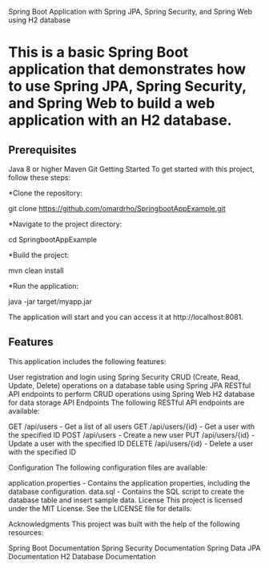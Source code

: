 Spring Boot Application with Spring JPA, Spring Security, and Spring Web using H2 database
# This is a basic Spring Boot application that demonstrates how to use Spring JPA, Spring Security, and Spring Web to build a web application with an H2 database.

## Prerequisites
Java 8 or higher
Maven
Git
Getting Started
To get started with this project, follow these steps:

*Clone the repository:


git clone https://github.com/omardrho/SpringbootAppExample.git


*Navigate to the project directory:


cd SpringbootAppExample


*Build the project:


mvn clean install


*Run the application:


java -jar target/myapp.jar


The application will start and you can access it at http://localhost:8081.
## Features
This application includes the following features:

User registration and login using Spring Security
CRUD (Create, Read, Update, Delete) operations on a database table using Spring JPA
RESTful API endpoints to perform CRUD operations using Spring Web
H2 database for data storage
API Endpoints
The following RESTful API endpoints are available:

GET /api/users - Get a list of all users
GET /api/users/{id} - Get a user with the specified ID
POST /api/users - Create a new user
PUT /api/users/{id} - Update a user with the specified ID
DELETE /api/users/{id} - Delete a user with the specified ID


Configuration
The following configuration files are available:

application.properties - Contains the application properties, including the database configuration.
data.sql - Contains the SQL script to create the database table and insert sample data.
License
This project is licensed under the MIT License. See the LICENSE file for details.

Acknowledgments
This project was built with the help of the following resources:

Spring Boot Documentation
Spring Security Documentation
Spring Data JPA Documentation
H2 Database Documentation
